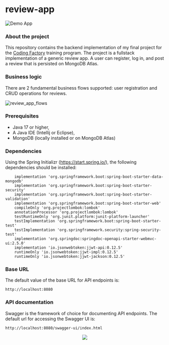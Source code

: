 # review-app
![Demo App](https://img.shields.io/badge/demo_app-blue)

### About the project
This repository contains the backend implementation of my final project for the [Coding Factory](https://codingfactory.aueb.gr/) training program. The project is a fullstack implementation of a generic review app. A user can register, log in, and post a review that is persisted on MongoDB Atlas. 

### Business logic

There are 2 fundamental business flows supported: user registration and CRUD operations for reviews.


![review_app_flows](https://github.com/geozi/review-app/assets/153010644/656733d4-9ed2-4232-ba61-1d2c2ca8f181)

### Prerequisites

* Java 17 or higher,
* A Java IDE (Intellij or Eclipse),
* MongoDB (locally installed or on MongoDB Atlas)

### Dependencies

Using the Spring Initializr (https://start.spring.io/), the following dependencies should be installed:

```
	implementation 'org.springframework.boot:spring-boot-starter-data-mongodb'
	implementation 'org.springframework.boot:spring-boot-starter-security'
	implementation 'org.springframework.boot:spring-boot-starter-validation'
	implementation 'org.springframework.boot:spring-boot-starter-web'
	compileOnly 'org.projectlombok:lombok'
	annotationProcessor 'org.projectlombok:lombok'
	testRuntimeOnly 'org.junit.platform:junit-platform-launcher'
	testImplementation 'org.springframework.boot:spring-boot-starter-test'
	testImplementation 'org.springframework.security:spring-security-test'
	implementation 'org.springdoc:springdoc-openapi-starter-webmvc-ui:2.5.0'
	implementation 'io.jsonwebtoken:jjwt-api:0.12.5'
	runtimeOnly 'io.jsonwebtoken:jjwt-impl:0.12.5'
	runtimeOnly 'io.jsonwebtoken:jjwt-jackson:0.12.5'
```
### Base URL

The default value of the base URL for API endpoints is:

```
http://localhost:8080
```

### API documentation

Swagger is the framework of choice for documenting API endpoints. The default url for accessing the Swagger UI is:

```
http://localhost:8080/swagger-ui/index.html
```


<p align="center">
  <a href="https://skillicons.dev">
    <img src="https://skillicons.dev/icons?i=java,gradle,spring,mongo,postman&theme=light"/>
	 
  </a>
</p>
